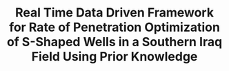 ---
type: 'projects'
weight: 9
title: "Real Time Data Driven Framework for Rate of Penetration Optimization of S-Shaped Wells in a Southern Iraq Field Using Prior Knowledge"
description: "Drilling efficiency is vital in complex well trajectories. This framework leveraged real-time data and prior knowledge to optimize the rate of penetration in S-shaped wells. By combining data-driven insights with operational expertise, the project minimized downtime and reduced drilling costs in Southern Iraq fields."
image: 'https://i.ytimg.com/vi/GLuuWTsDIFQ/maxresdefault.jpg'
---
